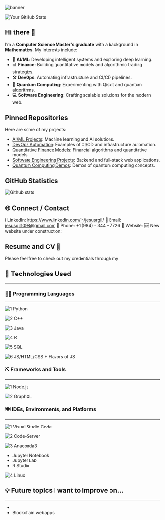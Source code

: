 ![banner](https://cdn.dribbble.com/users/416610/screenshots/4801105/coding_desk_flat_vector_ui_ux_design_illustration_motion_animation_gif2.gif)

![Your GitHub Stats](https://github-readme-stats.vercel.app/api?username=yourusername&show_icons=true&theme=radical)

## Hi there 👋

I’m a **Computer Science Master's graduate** with a background in **Mathematics**. My interests include:
- 🚀 **AI/ML**: Developing intelligent systems and exploring deep learning.
- 📊 **Finance**: Building quantitative models and algorithmic trading strategies.
- 🛠 **DevOps**: Automating infrastructure and CI/CD pipelines.
- 🌌 **Quantum Computing**: Experimenting with Qiskit and quantum algorithms.
- 💻 **Software Engineering**: Crafting scalable solutions for the modern web.

## Pinned Repositories
Here are some of my projects:
- [AI/ML Projects](https://github.com/jeragilo/ai-ml-projects): Machine learning and AI solutions.
- [DevOps Automation](https://github.com/jeragilo/devops-automation): Examples of CI/CD and infrastructure automation.
- [Quantitative Finance Models](https://github.com/jeragilo/quantitative-finance): Financial algorithms and quantitative models.
- [Software Engineering Projects](https://github.com/jeragilo/software-engineering-projects): Backend and full-stack web applications.
- [Quantum Computing Demos](https://github.com/jeragilo/quantum-computing-demos): Demos of quantum computing concepts.

## GitHub Statistics
![Github stats](https://github-readme-stats.vercel.app/api?username=yourusername&theme=highcontrast&show_icons=true&count_private=true)

## 🌐 Connect / Contact
ℹ️ LinkedIn: https://www.linkedin.com/in/jesusrgil/
📧 Email: jesusgil1098@gmail.com
📱 Phone: +1 (984) - 344 - 7726
📃 Website: 
🆕 New website under construction: 

## Resume and CV 🧾
Please feel free to check out my credentials through my

## 🤖 Technologies Used
----------------------------------------------------------------------------------------------------
### 👨‍💻 Programming Languages
----------------------------------------------------------------------------------------------------
![1 Python](https://img.shields.io/badge/1-Python-yellow?style=flat&logo=appveyor)

![2 C++](https://img.shields.io/badge/2-C++-darkblue?style=flat&logo=appveyor)

![3 Java](https://img.shields.io/badge/3-Java-firebrick?style=flat&logo=appveyor)

![4 R](https://img.shields.io/badge/5-R-blue?style=flat&logo=appveyor)

![5 SQL](https://img.shields.io/badge/6-Rust-gainsboro?style=flat&logo=appveyor)

![6 JS/HTML/CSS + Flavors of JS](https://img.shields.io/badge/10-JS/HTML/CSS&nbsp;+&nbsp;Flavors&nbsp;of&nbsp;JS-orange?style=flat&logo=appveyor)


### ⛏️ Frameworks and Tools
----------------------------------------------------------------------------------------------------

![1 Node.js](https://img.shields.io/badge/3-Node.js-limegreen?style=for-the-badge&logo=appveyor)

![2 GraphQL](https://img.shields.io/badge/4-GraphQL-deeppink?style=for-the-badge&logo=appveyor)


### 🍽️ IDEs, Environments, and Platforms
----------------------------------------------------------------------------------------------------
![1 Visual Studio Code](https://img.shields.io/badge/1-Visual&nbsp;Studio&nbsp;Code-mediumblue?style=for-the-badge&logo=appveyor)

![2 Code-Server](https://img.shields.io/badge/2-Code&#8211;Server-cyan?style=for-the-badge&logo=appveyor)

![3 Anaconda3](https://img.shields.io/badge/3-Anaconda3-springgreen?style=for-the-badge&logo=appveyor)
 - Jupyter Notebook
 - Jupyter Lab
 - R Studio
 
![4 Linux](https://img.shields.io/badge/4-Virtual&nbsp;Linux-midnightblue?style=for-the-badge&logo=appveyor)


## 💡 Future topics I want to improve on...
----------------------------------------------------------------------------------------------------
-
- Blockchain webapps
